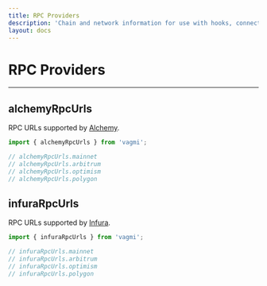 ```yaml
---
title: RPC Providers
description: 'Chain and network information for use with hooks, connectors, and anywhere else you need in your app.'
layout: docs
---
```


# RPC Providers

---

## alchemyRpcUrls

RPC URLs supported by [Alchemy](https://www.alchemy.com/).

```js
import { alchemyRpcUrls } from 'vagmi';

// alchemyRpcUrls.mainnet
// alchemyRpcUrls.arbitrum
// alchemyRpcUrls.optimism
// alchemyRpcUrls.polygon
```

## infuraRpcUrls

RPC URLs supported by [Infura](https://infura.io/).

```js
import { infuraRpcUrls } from 'vagmi';

// infuraRpcUrls.mainnet
// infuraRpcUrls.arbitrum
// infuraRpcUrls.optimism
// infuraRpcUrls.polygon
```
